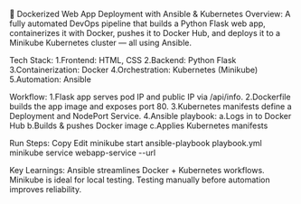 🚀 Dockerized Web App Deployment with Ansible & Kubernetes
Overview:
A fully automated DevOps pipeline that builds a Python Flask web app, containerizes it with Docker, pushes it to Docker Hub, and deploys it to a Minikube Kubernetes cluster — all using Ansible.

Tech Stack:
1.Frontend: HTML, CSS
2.Backend: Python Flask
3.Containerization: Docker
4.Orchestration: Kubernetes (Minikube)
5.Automation: Ansible

Workflow:
1.Flask app serves pod IP and public IP via /api/info.
2.Dockerfile builds the app image and exposes port 80.
3.Kubernetes manifests define a Deployment and NodePort Service.
4.Ansible playbook:
a.Logs in to Docker Hub
b.Builds & pushes Docker image
c.Applies Kubernetes manifests

Run Steps:
Copy
Edit
minikube start
ansible-playbook playbook.yml
minikube service webapp-service --url

Key Learnings:
Ansible streamlines Docker + Kubernetes workflows.
Minikube is ideal for local testing.
Testing manually before automation improves reliability.
